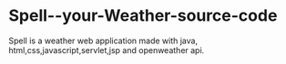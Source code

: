 # Spell--your-Weather-source-code
Spell is a weather web application made with java, html,css,javascript,servlet,jsp and openweather api.
